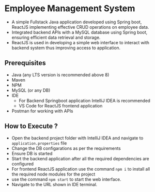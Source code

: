 
# Employee Management System

- A simple Fullstack Java application developed using Spring boot, ReactJS implementing effective CRUD operations on employee data.
-	Integrated backend APIs with a MySQL database using Spring boot, ensuring efficient data retrieval and storage.
-	ReactJS is used in developing a simple web interface to interact with backend system thus improving access to application.



## Prerequisites

- Java (any LTS version is recommended above 8)
- Maven
- NPM
- MySQL (or any DB)
- IDE
    - For Backend Springboot application IntelliJ IDEA is recommended
    - VS Code for ReactJS frontend application
- Postman for working with APIs



## How to Execute ?

- Open the backend project folder with IntelliJ IDEA and navigate to `application.properties` file
- Change the DB configarations as per the requirements
- Ensure DB is started
- Start the backend application after all the required dependencies are configured
- For frontend ReactJS application use the command `npm i` to install all the required node modules for the project
- use the command `npm start` to start the web interface.
- Navigate to the URL shown in IDE terminal. 

